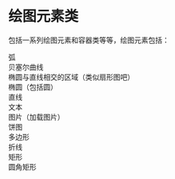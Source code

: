 # 绘图元素类

包括一系列绘图元素和容器类等等，绘图元素包括：

弧<br>
贝塞尔曲线<br>
椭圆与直线相交的区域（类似扇形图吧）<br>
椭圆（包括圆）<br>
直线<br>
文本<br>
图片（加载图片）<br>
饼图<br>
多边形<br>
折线<br>
矩形<br>
圆角矩形<br>
